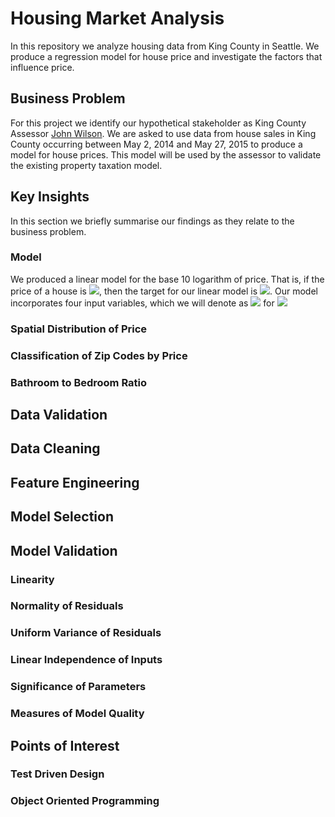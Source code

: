 # Housing Market Analysis

In this repository we analyze housing data from King County in Seattle. We produce a regression model for house price and investigate the factors that influence price.

## Business Problem 

For this project we identify our hypothetical stakeholder as King County Assessor [John Wilson](https://www.kingcounty.gov/depts/assessor/About-Us/Assessors-Bio.aspx). We are asked to use data from house sales in King County occurring between May 2, 2014 and May 27, 2015 to produce a model for house prices. This model will be used by the assessor to validate the existing property taxation model. 

## Key Insights
In this section we briefly summarise our findings as they relate to the business problem.
### Model

We produced a linear model for the base 10 logarithm of price. That is, if the price of a house is <img src="https://render.githubusercontent.com/render/math?math=P">, then the target for our linear model is <img src="https://render.githubusercontent.com/render/math?math=y = \log_{10}(P)">. Our model incorporates four input variables, which we will denote as <img src="https://render.githubusercontent.com/render/math?math=x_{k}"> for <img src="https://render.githubusercontent.com/render/math?math=k = 1, 2, 3, 4.">

### Spatial Distribution of Price

### Classification of Zip Codes by Price

### Bathroom to Bedroom Ratio

## Data Validation

## Data Cleaning 

## Feature Engineering

## Model Selection

## Model Validation 

### Linearity

### Normality of Residuals

### Uniform Variance of Residuals

### Linear Independence of Inputs

### Significance of Parameters

### Measures of Model Quality

## Points of Interest

### Test Driven Design

### Object Oriented Programming
